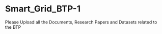# Smart_Grid_BTP-1
Please Upload all the Documents, Research Papers and Datasets related to the BTP
